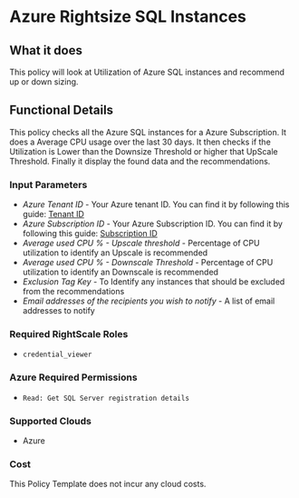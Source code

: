 # Azure Rightsize SQL Instances

## What it does

This policy will look at Utilization of Azure SQL instances and recommend up or down sizing.

## Functional Details

This policy checks all the Azure SQL instances for a Azure Subscription. It does a Average CPU usage over the last 30 days. It then checks if the Utilization is Lower than the Downsize Threshold or higher that UpScale Threshold. Finally it display the found data and the recommendations.

### Input Parameters

- *Azure Tenant ID* - Your Azure tenant ID.  You can find it by following this guide: [Tenant ID](https://docs.microsoft.com/en-us/onedrive/find-your-office-365-tenant-id)
- *Azure Subscription ID* - Your Azure Subscription ID.  You can find it by following this guide: [Subscription ID](https://blogs.msdn.microsoft.com/mschray/2016/03/18/getting-your-azure-subscription-guid-new-portal/)
- *Average used CPU % - Upscale threshold* - Percentage of CPU utilization to identify an Upscale is recommended
- *Average used CPU % - Downscale Threshold* - Percentage of CPU utilization to identify an Downscale is recommended
- *Exclusion Tag Key* - To Identify any instances that should be excluded from the recommendations
- *Email addresses of the recipients you wish to notify* - A list of email addresses to notify

### Required RightScale Roles

- `credential_viewer`

### Azure Required Permissions

- `Read: Get SQL Server registration details`

### Supported Clouds

- Azure

### Cost

This Policy Template does not incur any cloud costs.